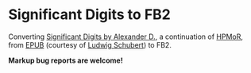 # Significant Digits to FB2

Converting [Significant Digits by Alexander D.](http://www.anarchyishyperbole.com/p/significant-digits.html), a continuation of [HPMoR](http://www.hpmor.com/), from [EPUB](http://links.schubert.io/significant-digits-epub) (courtesy of [Ludwig Schubert](https://schubert.io/)) to FB2.

**Markup bug reports are welcome!**
